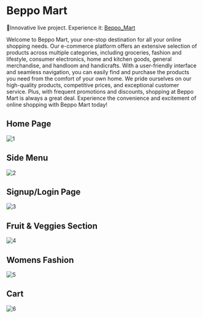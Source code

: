 # Beppo Mart
🍁Innovative live project. Experience it: [Beppo_Mart](https://beppo-mart-kirti-bhosale.netlify.app/)

Welcome to Beppo Mart, your one-stop destination for all your online shopping needs. Our e-commerce platform offers an extensive selection of products across multiple categories, including groceries, fashion and lifestyle, consumer electronics, home and kitchen goods, general merchandise, and handloom and handicrafts. With a user-friendly interface and seamless navigation, you can easily find and purchase the products you need from the comfort of your own home. We pride ourselves on our high-quality products, competitive prices, and exceptional customer service. Plus, with frequent promotions and discounts, shopping at Beppo Mart is always a great deal. Experience the convenience and excitement of online shopping with Beppo Mart today!


## Home Page
![1](https://user-images.githubusercontent.com/75576920/231157585-453df53c-71d8-4d2c-85e4-eb8fc6a345a6.PNG)

## Side Menu
![2](https://user-images.githubusercontent.com/75576920/231157640-37531e7f-c423-4a82-af0c-b601423f8321.PNG)

## Signup/Login Page
![3](https://user-images.githubusercontent.com/75576920/231157717-ed8c7fb5-2b47-41d9-9625-07ab10547acb.PNG)

## Fruit & Veggies Section
![4](https://user-images.githubusercontent.com/75576920/231157803-36479fe5-ba6c-4d7e-a532-7f6f22deb126.PNG)

## Womens Fashion
![5](https://user-images.githubusercontent.com/75576920/231157862-a73314ec-6301-460a-b1c5-ceb596c20031.PNG)

## Cart
![6](https://user-images.githubusercontent.com/75576920/231157888-94710454-b8e9-4f13-9a0e-7ff73e80391f.PNG)
